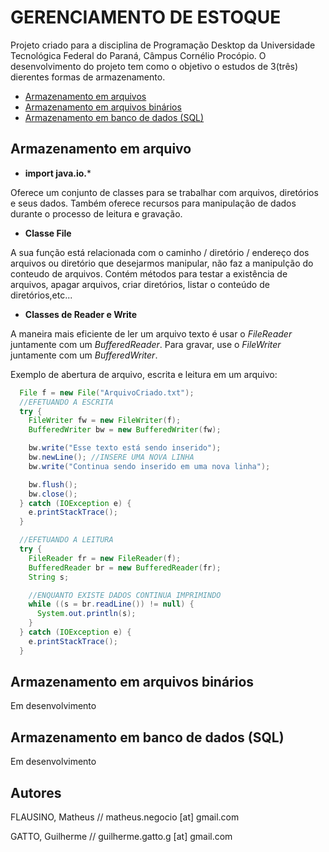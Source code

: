 # GERENCIAMENTO DE ESTOQUE

Projeto criado para a disciplina de Programação Desktop da Universidade Tecnológica Federal do Paraná, Câmpus Cornélio Procópio.
O desenvolvimento do projeto tem como o objetivo o estudos de 3(três) dierentes formas de armazenamento.
* [Armazenamento em arquivos](#armazenamento-arquivo)
* [Armazenamento em arquivos binários](#armazenamento-binario)
* [Armazenamento em banco de dados (SQL)](#armazenamento-bd)

## <a name=armazenamento-arquivo></a> Armazenamento em arquivo
* **import java.io.***

Oferece um conjunto de classes para se trabalhar com arquivos, diretórios e seus dados. Também oferece recursos para manipulação de dados durante o processo de leitura e gravação.

* **Classe File**

A sua função está relacionada com o caminho / diretório / endereço dos arquivos ou diretório que desejarmos manipular, não faz a manipulção do conteudo de arquivos.
Contém métodos para testar a existência de arquivos, apagar arquivos, criar diretórios, listar o conteúdo de diretórios,etc...


* **Classes de Reader e Write**

A maneira mais eficiente de ler um arquivo texto é usar o *FileReader* juntamente com um *BufferedReader*.
Para gravar, use o *FileWriter* juntamente com um *BufferedWriter*.

Exemplo de abertura de arquivo, escrita e leitura em um arquivo:

```java
  File f = new File("ArquivoCriado.txt");
  //EFETUANDO A ESCRITA
  try {
    FileWriter fw = new FileWriter(f);
    BufferedWriter bw = new BufferedWriter(fw);

    bw.write("Esse texto está sendo inserido");
    bw.newLine(); //INSERE UMA NOVA LINHA
    bw.write("Continua sendo inserido em uma nova linha");

    bw.flush();
    bw.close();
  } catch (IOException e) {
    e.printStackTrace();
  }

  //EFETUANDO A LEITURA
  try {
    FileReader fr = new FileReader(f);
    BufferedReader br = new BufferedReader(fr);
    String s;

    //ENQUANTO EXISTE DADOS CONTINUA IMPRIMINDO
    while ((s = br.readLine()) != null) {
      System.out.println(s);
    }
  } catch (IOException e) {
    e.printStackTrace();
  }
```
## <a name=armazenamento-binario></a>Armazenamento em arquivos binários

Em desenvolvimento


## <a name=armazenamento-bd></a> Armazenamento em banco de dados (SQL) 

Em desenvolvimento


## Autores
FLAUSINO, Matheus // matheus.negocio [at] gmail.com

GATTO, Guilherme // guilherme.gatto.g [at] gmail.com
